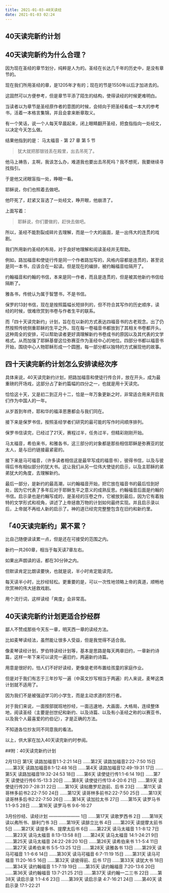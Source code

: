 ```yaml
---
title: 2021-01-03-40天读经
date: 2021-01-03 02:24
---
```


## 40天读完新约计划

## 40天读完新约为什么合理？

因为现在圣经的章节划分，纯粹是人为的。圣经在长达几千年的历史中，是没有章节的。

现在我们所用圣经的章，是1205年才有的；现在的节是1550年以后才加进去的。

这固然可以方便参考，但是章节平添了陌生的结构，使得读经的时候更难明白。

当读者以为章节是圣经原作者的意图的时候，会倾向于把圣经看成一本大的参考书，活着一本格言集锦，并且会拿来断章取义。

有一个笑话，说一个人每天早晨起来，闭上眼睛翻开圣经，把食指指向一处经文，以决定今天怎么做。

结果他指到的是： 马太福音 - 第 27 章 第 5 节

> 犹大就把那银钱丢在殿里，出去吊死了。

他马上祷告，主啊，我该怎么办，难道我也要出去吊死吗？我不想死，我要继续寻找指引。

于是他又闭眼盲指一处，睁眼一看。

耶稣说，你们也照着去做吧。

他吓死了，赶紧又盲选了一处经文，睁开眼，他崩溃了。

上面写着：

> 耶稣说，你们要做的，赶快去做吧。

所以，圣经不能割裂成碎片去理解，而是一个大的画面，是一出伟大的连贯的戏剧。

我们所用新约圣经的布局，对于良好地理解和阅读圣经并无帮助。

例如，路加福音和使徒行传是同一个作者路加写的，风格内容都是连贯的，甚至说是同一本书，应该合在一起读。但是现在的编排，被约翰福音给隔开了。

约翰福音和约翰的书信，本来是同一作者，而且是连贯的，但是被其他新约书信给隔断了。

雅各书，传统认为属于智慧书，不是书信。

保罗的13封书信，现在是按照篇幅长短排列的，但不符合其写作的历史顺序，读经的时候，很难欣赏到书卷与作者生平的联系。

而「四十天读完新约」计划，旨在在以新的方式表达四福音书的古老观念。出了仍然按照传统侧重耶稣的生平之外，现在每一卷福音书都放到了其相关书卷都开头。这种周全的安排，可以帮助读者更好滴理解新约书卷成书的原因以及其代表的文学格式。从而加强了耶稣基督这位弥赛亚作为圣经中心的地位。四部分书都以福音书开始，围绕中心人物耶稣形成一个圆圈，每一部分都以独特的方式展现他的故事。

## 四十天读完新约计划怎么安排读经次序

具体来说，40天读完新约计划，把路加福音和使徒行传合并，放在开头，成为最重磅的开场戏，这部分占了新约篇幅的四分之一，也就是用十天读完。

恰恰这十天，又是初二到正月十二，恰是一年万象更新之时，非常适合用来开启我们作为中国人的一年。

从岁首到年终，耶和华的福泽恩惠都会与我们同在。

接下来是保罗书信，按照圣经学者们研究的最可能的写作时间顺序排列。

保罗书信读完，已经过了21天，赛程过半，任务过半，但精彩刚刚开始。

马太福音，希伯来书，和雅各书，这三部分的对象都是那些相信耶稣是弥赛亚的犹太人，是与旧约链接最紧密的。

接下来是马可福音，（许多读者相信这是最早写成的福音书），彼得书信，以及与彼得后书有相似部分的犹大书。这让我们从另一位伟大使徒的启示，以及主耶稣的弟弟犹大的角度，去理解新约。

最后一部分，是新约的最高潮，以约翰福音开始，把它放在福音书的最后恰到好处，因为它代表了多年后对于耶稣生平之意义的成熟反思。约翰福音后面是约翰的书信。启示录也是约翰写成的，是圣经的压卷之作，它被放到最后，因为它有着独特的文学形式和视角，讲述了上帝拯救万物的计划如何最终实现。并且启示录以后，上帝就不再给人新的启示了。神的道已经完完整整包含在旧约和新约里。

## 「40天读完新约」累不累？

比自己随便读读累一点，但是还在可接受的范围之内。

新约一共260章，相当于每天读7章左右。

如果出声朗读的话，都在30分钟之内。

但默读肯定比朗读要快，也就是说，半小时肯定能读完。

每天读半小时，比抄经轻松。更重要的是，可以一次性地领略上帝的真道，顺畅地欣赏神的伟大拯救戏剧。

用个流行词，这样读经「爽度」会非常高。

## 40天读完新约计划更适合抄经群

鄙人不赞成那些今天东一章，明天西一章的读经方法。

比如麦琴读经法，虽然能让很多人受益，但是我觉得不适合我。

像麦琴读经计划，罗伯特读经计划等，基本是思路是每天两章旧约，一章新约诗篇，这样一年下来可以读完一遍旧约，两遍新约诗篇。

用意是很好的，怕人们不好好读经，更像是老师布置给孩童的家庭作业。

但是对于我们有志于三年抄写一遍（中英文抄写相当于两遍）的人来说，麦琴这类计划就不适用了。

因为我们不是被强迫学习的小学生，而是主动求道的苦行者。

对于我们来说，一面按部就班地抄经，一面迅速地，大画面，大格局，连续整体地，阅读圣经（主要是创世纪和新约、以及诗篇、以及有小圣经之称的以赛亚书，以及我个人最喜爱的约伯记），才是正确的方法。

不知道各位抄友同不同意我的看法。

以上，供大家在加入40天读完新约时参阅。

##附：40天读完新约计划

2月13日 第1天 读路加福音1:1-2:21
14日 ……第2天 读路加福音2:22-7:50
15日 ……第3天 读路加福音8:1-12:48
16日 ……第4天 读路加福音12:49-19:31
17日 ……第5天 读路加福音19:32-24:53
18日 ……第6天 读使徒行传1:1-6:14
19日 ……第7天 读使徒行传6:15-13:3
20日 ……第8天 读使徒行传13:4-20:6
21日 ……第9天 读使徒行传20:7-28:31
22日 ……第10天 读帖撒罗尼迦前、后书
23日 ……第11天 读哥林多前书2:22-7:50
24日 ……第12天 读哥林多前书2:22-7:50
25日 ……第13天 读哥林多后书2:22-7:50
26日 ……第14天 读加拉太书
27日 ……第15天 读罗马书 1:1-9:5
28日 ……第16天 读罗马书 9:6-16:27

3月份抄经、读经计划
———————
1日 ……第17天 读歌罗西书
2日 ……第18天 读以弗所书、腓利门书
3日 ……第19天 读腓立比书
4日 ……第20天 读提摩太前书
5日 ……第21天 读提多书、提摩太后书
6日 ……第22天 读马太福音 1:1-8:12
7日 ……第23天 读马太福音 8:13-13:58
8日 ……第24天 读马太福音 14:1-24:21
9日 ……第25天 读马太福音 24:22-28:20
10日 ……第26天 读希伯来书 1:1-5:4
11日 ……第27天 读希伯来书 5:5-13:25
12日 ……第28天 读雅各书
13日 ……第29天 读马可福音 1:1-6:6
14日 ……第30天 读马可福音 6:7-11:19
15日 ……第31天 读马可福音 11:20-16:5
16日 ……第32天 读彼得前、后书
17日 ……第33天 读犹大书
18日 ……第34天 读约翰福音 1:1-7:19
19日 ……第35天 读约翰福音 7:20-13:6
20日 ……第36天 读约翰福音 13:7-21:25 
21日 ……第37天 读约翰一二三书
22日 ……第38天 读启示录 1:1-4:6
23日 ……第39天 读启示录 4:7-16:21
24日 ……第40天 读启示录 17:1-22:21

